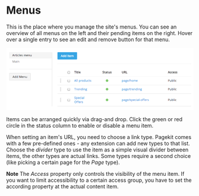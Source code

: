# Menus

This is the place where you manage the site's menus. You can see an overview of all menus on the left and their pending items on the right. Hover over a single entry to see an edit and remove button for that menu.

![Menu overview](images/menu-overview.png)

Items can be arranged quickly via drag-and drop. Click the green or red circle in the status column to enable or disable a menu item.

When setting an item's URL, you need to choose a link type. Pagekit comes with a few pre-defined ones - any extension can add new types to that list. Choose the *divider* type to use the item as a simple visual divider between items, the other types are actual links. Some types require a second choice (like picking a certain page for the *Page* type).

**Note** The *Access* property only controls the visibility of the menu item. If you want to limit accessibility to a certain access group, you have to set the according property at the actual content item.

